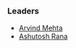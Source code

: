 ### Leaders
* [Arvind Mehta](mailto:arvind.mehta@owasp.org)
* [Ashutosh Rana](mailto:ashutosh.rana@owasp.org)
